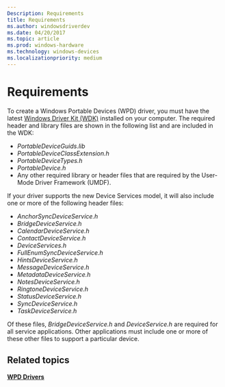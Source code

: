 ```yaml
---
Description: Requirements
title: Requirements
ms.author: windowsdriverdev
ms.date: 04/20/2017
ms.topic: article
ms.prod: windows-hardware
ms.technology: windows-devices
ms.localizationpriority: medium
---
```


# Requirements


To create a Windows Portable Devices (WPD) driver, you must have the latest [Windows Driver Kit (WDK)](http://go.microsoft.com/fwlink/p/?linkid=178709) installed on your computer. The required header and library files are shown in the following list and are included in the WDK:

-   *PortableDeviceGuids.lib*
-   *PortableDeviceClassExtension.h*
-   *PortableDeviceTypes.h*
-   *PortableDevice.h*
-   Any other required library or header files that are required by the User-Mode Driver Framework (UMDF).

If your driver supports the new Device Services model, it will also include one or more of the following header files:

-   *AnchorSyncDeviceService.h*
-   *BridgeDeviceService.h*
-   *CalendarDeviceService.h*
-   *ContactDeviceService.h*
-   *DeviceServices.h*
-   *FullEnumSyncDeviceService.h*
-   *HintsDeviceService.h*
-   *MessageDeviceService.h*
-   *MetadataDeviceService.h*
-   *NotesDeviceService.h*
-   *RingtoneDeviceService.h*
-   *StatusDeviceService.h*
-   *SyncDeviceService.h*
-   *TaskDeviceService.h*

Of these files, *BridgeDeviceService.h* and *DeviceService.h* are required for all service applications. Other applications must include one or more of these other files to support a particular device.

## <span id="related_topics"></span>Related topics


[**WPD Drivers**](wpd-drivers.md)

 

 





